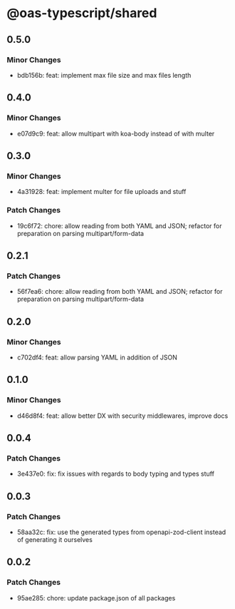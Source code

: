 # @oas-typescript/shared

## 0.5.0

### Minor Changes

- bdb156b: feat: implement max file size and max files length

## 0.4.0

### Minor Changes

- e07d9c9: feat: allow multipart with koa-body instead of with multer

## 0.3.0

### Minor Changes

- 4a31928: feat: implement multer for file uploads and stuff

### Patch Changes

- 19c6f72: chore: allow reading from both YAML and JSON; refactor for preparation on parsing multipart/form-data

## 0.2.1

### Patch Changes

- 56f7ea6: chore: allow reading from both YAML and JSON; refactor for preparation on parsing multipart/form-data

## 0.2.0

### Minor Changes

- c702df4: feat: allow parsing YAML in addition of JSON

## 0.1.0

### Minor Changes

- d46d8f4: feat: allow better DX with security middlewares, improve docs

## 0.0.4

### Patch Changes

- 3e437e0: fix: fix issues with regards to body typing and types stuff

## 0.0.3

### Patch Changes

- 58aa32c: fix: use the generated types from openapi-zod-client instead of generating it ourselves

## 0.0.2

### Patch Changes

- 95ae285: chore: update package.json of all packages
